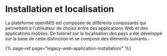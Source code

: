 # Installation et localisation

La plateforme openIMIS est composée de différents composants qui permettent à l'utilisateur de choisir entre des applications Web et des applications mobiles. Ce tutoriel sur la localisation des pays a été développé sur la base de cette distinction et se compose des éléments suivants :

{% page-ref page="legacy-web-application-installation/" %}



